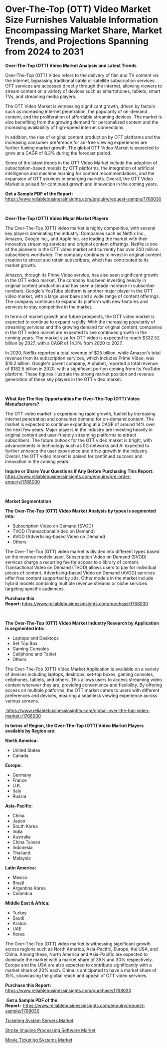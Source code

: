 <p><h1>Over-The-Top (OTT) Video Market Size Furnishes Valuable Information Encompassing Market Share, Market Trends, and Projections Spanning from 2024 to 2031</h1></p><p><strong>Over-The-Top (OTT) Video Market Analysis and Latest Trends</strong></p>
<p><p>Over-The-Top (OTT) Video refers to the delivery of film and TV content via the internet, bypassing traditional cable or satellite subscription services. OTT services are accessed directly through the internet, allowing viewers to stream content on a variety of devices such as smartphones, tablets, smart TVs, and streaming media players.</p><p>The OTT Video Market is witnessing significant growth, driven by factors such as increasing internet penetration, the popularity of on-demand content, and the proliferation of affordable streaming devices. The market is also benefiting from the growing demand for personalized content and the increasing availability of high-speed internet connections.</p><p>In addition, the rise of original content production by OTT platforms and the increasing consumer preference for ad-free viewing experiences are further fueling market growth. The global OTT Video Market is expected to grow at a CAGR of 8.2% during the forecast period.</p><p>Some of the latest trends in the OTT Video Market include the adoption of subscription-based models by OTT platforms, the integration of artificial intelligence and machine learning for content recommendations, and the expansion of OTT services in emerging markets. Overall, the OTT Video Market is poised for continued growth and innovation in the coming years.</p></p>
<p><strong>Get a Sample PDF of the Report:&nbsp;</strong> <a href="https://www.reliablebusinessinsights.com/enquiry/request-sample/1768030">https://www.reliablebusinessinsights.com/enquiry/request-sample/1768030</a></p>
<p>&nbsp;</p>
<p><strong>Over-The-Top (OTT) Video Major Market Players</strong></p>
<p><p>The Over-The-Top (OTT) video market is highly competitive, with several key players dominating the industry. Companies such as Netflix Inc., Amazon, Google Inc., and Apple Inc. are leading the market with their innovative streaming services and original content offerings. Netflix is one of the pioneers in the OTT video market and currently has over 200 million subscribers worldwide. The company continues to invest in original content creation to attract and retain subscribers, which has contributed to its market growth.</p><p>Amazon, through its Prime Video service, has also seen significant growth in the OTT video market. The company has been investing heavily in original content production and has seen a steady increase in subscriber numbers. Google's YouTube platform is another major player in the OTT video market, with a large user base and a wide range of content offerings. The company continues to expand its platform with new features and services to stay competitive in the market.</p><p>In terms of market growth and future prospects, the OTT video market is expected to continue to expand rapidly. With the increasing popularity of streaming services and the growing demand for original content, companies in the OTT video market are expected to see continued growth in the coming years. The market size for OTT video is expected to reach $332.52 billion by 2027, with a CAGR of 14.3% from 2020 to 2027.</p><p>In 2020, Netflix reported a total revenue of $25 billion, while Amazon's total revenue from its subscription services, which includes Prime Video, was $19.2 billion. Google's parent company, Alphabet, reported a total revenue of $182.5 billion in 2020, with a significant portion coming from its YouTube platform. These figures illustrate the strong market position and revenue generation of these key players in the OTT video market.</p></p>
<p>&nbsp;</p>
<p><strong>What Are The Key Opportunities For Over-The-Top (OTT) Video Manufacturers?</strong></p>
<p><p>The OTT video market is experiencing rapid growth, fueled by increasing internet penetration and consumer demand for on-demand content. The market is expected to continue expanding at a CAGR of around 14% over the next few years. Major players in the industry are investing heavily in original content and user-friendly streaming platforms to attract subscribers. The future outlook for the OTT video market is bright, with advancements in technology such as 5G networks and AI expected to further enhance the user experience and drive growth in the industry. Overall, the OTT video market is poised for continued success and innovation in the coming years.</p></p>
<p><strong>Inquire or Share Your Questions If Any Before Purchasing This Report:</strong> <a href="https://www.reliablebusinessinsights.com/enquiry/pre-order-enquiry/1768030">https://www.reliablebusinessinsights.com/enquiry/pre-order-enquiry/1768030</a></p>
<p>&nbsp;</p>
<p><strong>Market Segmentation</strong></p>
<p><strong>The Over-The-Top (OTT) Video Market Analysis by types is segmented into:</strong></p>
<p><ul><li>Subscription Video on Demand (SVOD)</li><li>TVOD (Transactional Video on Demand)</li><li>AVOD (Advertising-based Video on Demand)</li><li>Others</li></ul></p>
<p><p>The Over-The-Top (OTT) video market is divided into different types based on the revenue models used. Subscription Video on Demand (SVOD) services charge a recurring fee for access to a library of content. Transactional Video on Demand (TVOD) allows users to pay for individual pieces of content. Advertising-based Video on Demand (AVOD) services offer free content supported by ads. Other models in the market include hybrid models combining multiple revenue streams or niche services targeting specific audiences.</p></p>
<p><strong>Purchase this Report:&nbsp;</strong><a href="https://www.reliablebusinessinsights.com/purchase/1768030">https://www.reliablebusinessinsights.com/purchase/1768030</a></p>
<p>&nbsp;</p>
<p><strong>The Over-The-Top (OTT) Video Market Industry Research by Application is segmented into:</strong></p>
<p><ul><li>Laptops and Desktops</li><li>Set Top Box</li><li>Gaming Consoles</li><li>Cellphone and Tablet</li><li>Others</li></ul></p>
<p><p>The Over-The-Top (OTT) Video Market Application is available on a variety of devices including laptops, desktops, set-top boxes, gaming consoles, cellphones, tablets, and others. This allows users to access streaming video content wherever they are, providing convenience and flexibility. By offering access on multiple platforms, the OTT market caters to users with different preferences and devices, ensuring a seamless viewing experience across various screens.</p></p>
<p><a href="https://www.reliablebusinessinsights.com/global-over-the-top-video-market-r1768030">&nbsp;https://www.reliablebusinessinsights.com/global-over-the-top-video-market-r1768030</a></p>
<p><strong>In terms of Region, the Over-The-Top (OTT) Video Market Players available by Region are:</strong></p>
<p>
    <p> <strong> North America: </strong>
        <ul>
            <li>United States</li>
            <li>Canada</li>
        </ul>
        </p> 
    <p> <strong> Europe: </strong>
        <ul>
            <li>Germany</li>
            <li>France</li>
            <li>U.K.</li>
            <li>Italy</li>
            <li>Russia</li>
        </ul>
        </p> 
    <p> <strong> Asia-Pacific: </strong>
        <ul>
            <li>China</li>
            <li>Japan</li>
            <li>South Korea</li>
            <li>India</li>
            <li>Australia</li>
            <li>China Taiwan</li>
            <li>Indonesia</li>
            <li>Thailand</li>
            <li>Malaysia</li>
        </ul>
        </p> 
    <p> <strong> Latin America: </strong>
        <ul>
            <li>Mexico</li>
            <li>Brazil</li>
            <li>Argentina Korea</li>
            <li>Colombia</li>
        </ul>
        </p> 
    <p> <strong> Middle East & Africa: </strong>
        <ul>
            <li>Turkey</li>
            <li>Saudi</li>
            <li>Arabia</li>
            <li>UAE</li>
            <li>Korea</li>
        </ul>
    </p>
    </p>
<p><p>The Over-The-Top (OTT) video market is witnessing significant growth across regions such as North America, Asia-Pacific, Europe, the USA, and China. Among these, North America and Asia-Pacific are expected to dominate the market with a market share of 35% and 30% respectively. Europe and the USA are also expected to contribute significantly with a market share of 20% each. China is anticipated to have a market share of 15%, showcasing the global reach and appeal of OTT video services.</p></p>
<p><strong>Purchase this Report: </strong><a href="https://www.reliablebusinessinsights.com/purchase/1768030">https://www.reliablebusinessinsights.com/purchase/1768030</a></p>
<p>&nbsp;<strong>Get a Sample PDF of the Report:&nbsp;&nbsp;</strong><a href="https://www.reliablebusinessinsights.com/enquiry/request-sample/1768030">https://www.reliablebusinessinsights.com/enquiry/request-sample/1768030</a></p>
<p><strong></strong></p>
<p><p><a href="https://github.com/JennyferFeil2023/Market-Research-Report-List-1/blob/main/ticketing-system-servers-market.md">Ticketing System Servers Market</a></p><p><a href="https://github.com/amirvaghari/Market-Research-Report-List-1/blob/main/stroke-imagine-processing-software-market.md">Stroke Imagine Processing Software Market</a></p><p><a href="https://github.com/gracielawharr/Market-Research-Report-List-2/blob/main/movie-ticketing-systems-market.md">Movie Ticketing Systems Market</a></p></p>